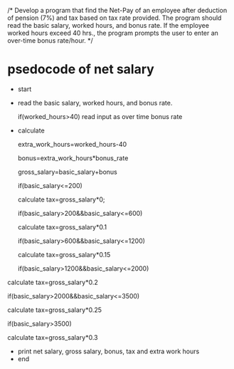 /* Develop a program that find the Net-Pay of an employee after
deduction of pension (7%) and tax based on tax rate provided. The
program should read the basic salary, worked hours, and bonus
rate. If the employee worked hours exceed 40 hrs., the program
prompts the user to enter an over-time bonus rate/hour. */

# psedocode of net salary
* start
* read the basic salary, worked hours, and bonus rate.

   if(worked_hours>40)
        read input as over time bonus rate
* calculate
  
     extra_work_hours=worked_hours-40
  
    bonus=extra_work_hours*bonus_rate
  
    gross_salary=basic_salary+bonus
  
     if(basic_salary<=200)
  
  calculate  tax=gross_salary*0;
  
     if(basic_salary>200&&basic_salary<=600)
  
     calculate tax=gross_salary*0.1
  
   if(basic_salary>600&&basic_salary<=1200)

    calculate tax=gross_salary*0.15
  
     if(basic_salary>1200&&basic_salary<=2000)
  
calculate  tax=gross_salary*0.2

  if(basic_salary>2000&&basic_salary<=3500)
     
   calculate tax=gross_salary*0.25
   
  if(basic_salary>3500)
  
  calculate  tax=gross_salary*0.3
  * print net salary, gross salary, bonus, tax and extra work hours
  * end
